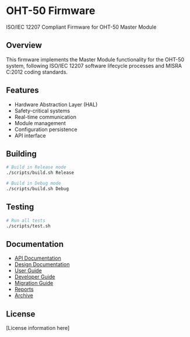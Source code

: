 # OHT-50 Firmware

ISO/IEC 12207 Compliant Firmware for OHT-50 Master Module

## Overview

This firmware implements the Master Module functionality for the OHT-50 system, following ISO/IEC 12207 software lifecycle processes and MISRA C:2012 coding standards.

## Features

- Hardware Abstraction Layer (HAL)
- Safety-critical systems
- Real-time communication
- Module management
- Configuration persistence
- API interface

## Building

```bash
# Build in Release mode
./scripts/build.sh Release

# Build in Debug mode
./scripts/build.sh Debug
```

## Testing

```bash
# Run all tests
./scripts/test.sh
```

## Documentation

- [API Documentation](docs/API_DOCUMENTATION.md)
- [Design Documentation](docs/design/)
- [User Guide](docs/user_guide/)
- [Developer Guide](docs/developer_guide/)
- [Migration Guide](docs/MIGRATION_GUIDE.md)
- [Reports](docs/reports/)
- [Archive](docs/archive/)

## License

[License information here]
